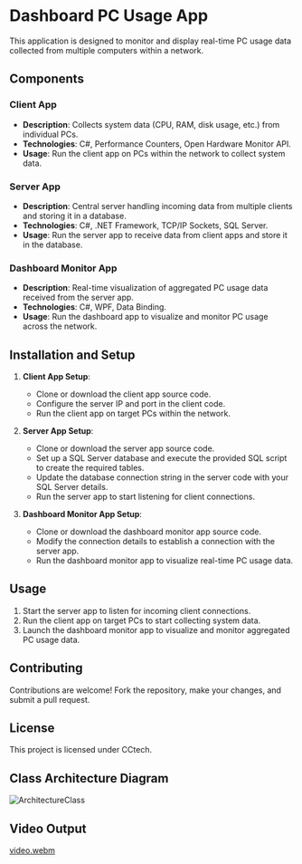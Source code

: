 # Dashboard PC Usage App

This application is designed to monitor and display real-time PC usage data collected from multiple computers within a network.

## Components

### Client App
- **Description**: Collects system data (CPU, RAM, disk usage, etc.) from individual PCs.
- **Technologies**: C#, Performance Counters, Open Hardware Monitor API.
- **Usage**: Run the client app on PCs within the network to collect system data.

### Server App
- **Description**: Central server handling incoming data from multiple clients and storing it in a database.
- **Technologies**: C#, .NET Framework, TCP/IP Sockets, SQL Server.
- **Usage**: Run the server app to receive data from client apps and store it in the database.

### Dashboard Monitor App
- **Description**: Real-time visualization of aggregated PC usage data received from the server app.
- **Technologies**: C#, WPF, Data Binding.
- **Usage**: Run the dashboard app to visualize and monitor PC usage across the network.

## Installation and Setup

1. **Client App Setup**:
   - Clone or download the client app source code.
   - Configure the server IP and port in the client code.
   - Run the client app on target PCs within the network.

2. **Server App Setup**:
   - Clone or download the server app source code.
   - Set up a SQL Server database and execute the provided SQL script to create the required tables.
   - Update the database connection string in the server code with your SQL Server details.
   - Run the server app to start listening for client connections.

3. **Dashboard Monitor App Setup**:
   - Clone or download the dashboard monitor app source code.
   - Modify the connection details to establish a connection with the server app.
   - Run the dashboard monitor app to visualize real-time PC usage data.

## Usage

1. Start the server app to listen for incoming client connections.
2. Run the client app on target PCs to start collecting system data.
3. Launch the dashboard monitor app to visualize and monitor aggregated PC usage data.

## Contributing

Contributions are welcome! Fork the repository, make your changes, and submit a pull request.

## License

This project is licensed under CCtech.

## Class Architecture Diagram

![ArchitectureClass](https://github.com/Coderanildangi/Dashboard-PC-Usage/assets/149321466/4cb473bb-af22-458b-bf4c-5986ac13d37b)

## Video Output

[video.webm](https://github.com/Coderanildangi/Dashboard-PC-Usage/assets/149321466/2f670c0d-3f1a-4d91-ad7e-d626980adcda)
